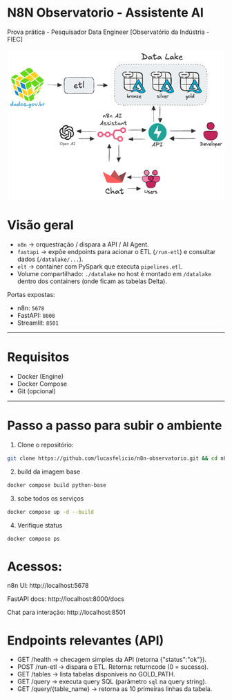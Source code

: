# N8N Observatorio - Assistente AI
Prova prática - Pesquisador Data Engineer [Observatório da Indústria - FIEC]

![n8n-observatorio](./assets/n8n-observatorio.png)

# Visão geral
- `n8n` → orquestração / dispara a API / AI Agent.
- `fastapi` → expõe endpoints para acionar o ETL (`/run-etl`) e consultar dados (`/datalake/...`).
- `elt` → container com PySpark que executa `pipelines.etl`.
- Volume compartilhado: `./datalake` no host é montado em `/datalake` dentro dos containers (onde ficam as tabelas Delta).

Portas expostas:
- n8n: `5678`
- FastAPI: `8000`
- Streamlit: `8501`

---
# Requisitos
- Docker (Engine)
- Docker Compose
- Git (opcional)
---

# Passo a passo para subir o ambiente

1. Clone o repositório:
```bash
git clone https://github.com/lucasfelicio/n8n-observatorio.git && cd n8n-observatorio
````

2. build da imagem base
```bash
docker compose build python-base
```

3. sobe todos os serviços
```bash
docker compose up -d --build
```

4. Verifique status
```bash
docker compose ps
```

# Acessos:
n8n UI: http://localhost:5678

FastAPI docs: http://localhost:8000/docs

Chat para interação: http://localhost:8501

# Endpoints relevantes (API)

* GET /health → checagem simples da API (retorna {"status":"ok"}).
* POST /run-etl → dispara o ETL. Retorna: returncode (0 = sucesso).
* GET /tables → lista tabelas disponíveis no GOLD_PATH.
* GET /query → executa query SQL (parâmetro `sql` na query string).
* GET /query/{table_name} → retorna as 10 primeiras linhas da tabela.
